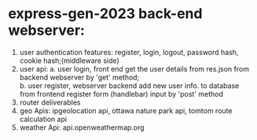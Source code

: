 # express-gen-2023 back-end webserver:
1. user authentication features: register, login, logout, password hash, cookie hash;(middleware side)
2. user api: 
   a. user login, front end get the user details from res.json from backend webserver by 'get' method;  
   b. user register, webserver backend add new user info. to database from frontend register form (handlebar) input by 'post' method
4. router deliverables
5. geo Apis: ipgeolocation api, ottawa nature park api, tomtom route calculation api
6. weather Api: api.openweathermap.org

